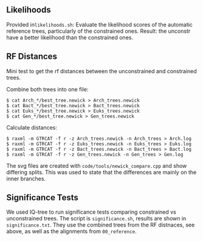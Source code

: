 Likelihoods
-------------------------

Provided in`likelihoods.sh`: Evaluate the likelihood scores of the automatic reference trees, 
particularly of the constrained ones.
Result: the unconstr have a better likelihood than the constrained ones.

RF Distances
-------------------------

Mini test to get the rf distances between the unconstrained and constrained trees.

Combine both trees into one file:

    $ cat Arch_*/best_tree.newick > Arch_trees.newick
    $ cat Bact_*/best_tree.newick > Bact_trees.newick
    $ cat Euks_*/best_tree.newick > Euks_trees.newick
    $ cat Gen_*/best_tree.newick > Gen_trees.newick

Calculate distances:

    $ raxml -m GTRCAT -f r -z Arch_trees.newick -n Arch_trees > Arch.log
    $ raxml -m GTRCAT -f r -z Euks_trees.newick -n Euks_trees > Euks.log
    $ raxml -m GTRCAT -f r -z Bact_trees.newick -n Bact_trees > Bact.log
    $ raxml -m GTRCAT -f r -z Gen_trees.newick -n Gen_trees > Gen.log

The svg files are created with `code/tools/newick_compare.cpp` and show differing splits.
This was used to state that the differences are mainly on the inner branches.

Significance Tests
-------------------------

We used IQ-tree to run significance tests comparing constrained vs unconstrained trees.
The script is `significance.sh`, results are shown in `significance.txt`.
They use the combined trees from the RF distnaces, see above,
as well as the alignments from `00_reference`.
